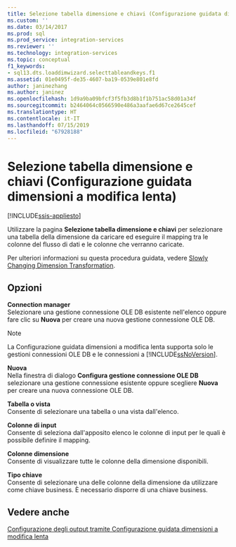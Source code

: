 ```yaml
---
title: Selezione tabella dimensione e chiavi (Configurazione guidata dimensioni a modifica lenta) | Microsoft Docs
ms.custom: ''
ms.date: 03/14/2017
ms.prod: sql
ms.prod_service: integration-services
ms.reviewer: ''
ms.technology: integration-services
ms.topic: conceptual
f1_keywords:
- sql13.dts.loaddimwizard.selecttableandkeys.f1
ms.assetid: 01e0495f-de35-4607-ba19-0539e801e8fd
author: janinezhang
ms.author: janinez
ms.openlocfilehash: 1d9a9ba09bfcf3f5fb3d8b1f1b751ac58d01a34f
ms.sourcegitcommit: b2464064c0566590e486a3aafae6d67ce2645cef
ms.translationtype: HT
ms.contentlocale: it-IT
ms.lasthandoff: 07/15/2019
ms.locfileid: "67928188"
---
```

# <a name="select-a-dimension-table-and-keys-slowly-changing-dimension-wizard"></a>Selezione tabella dimensione e chiavi (Configurazione guidata dimensioni a modifica lenta)

[!INCLUDE[ssis-appliesto](../../../includes/ssis-appliesto-ssvrpluslinux-asdb-asdw-xxx.md)]


  Utilizzare la pagina **Selezione tabella dimensione e chiavi** per selezionare una tabella della dimensione da caricare ed eseguire il mapping tra le colonne del flusso di dati e le colonne che verranno caricate.  
  
 Per ulteriori informazioni su questa procedura guidata, vedere [Slowly Changing Dimension Transformation](../../../integration-services/data-flow/transformations/slowly-changing-dimension-transformation.md).  
  
## <a name="options"></a>Opzioni  
 **Connection manager**  
 Selezionare una gestione connessione OLE DB esistente nell'elenco oppure fare clic su **Nuova** per creare una nuova gestione connessione OLE DB.  
  
> [!NOTE]  
>  La Configurazione guidata dimensioni a modifica lenta supporta solo le gestioni connessioni OLE DB e le connessioni a [!INCLUDE[ssNoVersion](../../../includes/ssnoversion-md.md)].  
  
 **Nuova**  
 Nella finestra di dialogo **Configura gestione connessione OLE DB** selezionare una gestione connessione esistente oppure scegliere **Nuova** per creare una nuova connessione OLE DB.  
  
 **Tabella o vista**  
 Consente di selezionare una tabella o una vista dall'elenco.  
  
 **Colonne di input**  
 Consente di seleziona dall'apposito elenco le colonne di input per le quali è possibile definire il mapping.  
  
 **Colonne dimensione**  
 Consente di visualizzare tutte le colonne della dimensione disponibili.  
  
 **Tipo chiave**  
 Consente di selezionare una delle colonne della dimensione da utilizzare come chiave business. È necessario disporre di una chiave business.  
  
## <a name="see-also"></a>Vedere anche  
 [Configurazione degli output tramite Configurazione guidata dimensioni a modifica lenta](../../../integration-services/data-flow/transformations/configure-outputs-using-the-slowly-changing-dimension-wizard.md)  
  
  
